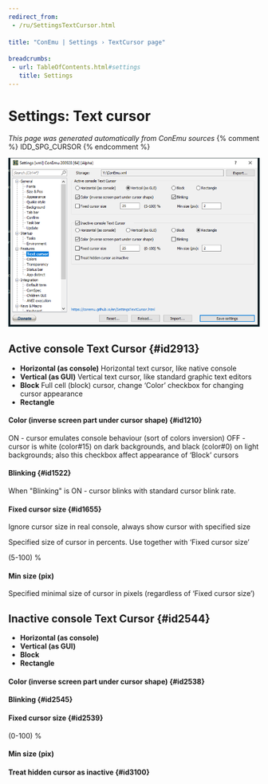 ```yaml
---
redirect_from:
 - /ru/SettingsTextCursor.html

title: "ConEmu | Settings › TextCursor page"

breadcrumbs:
 - url: TableOfContents.html#settings
   title: Settings
---
```


# Settings: Text cursor

*This page was generated automatically from ConEmu sources*
{% comment %} IDD_SPG_CURSOR {% endcomment %}

![ConEmu Settings: Text cursor](/img/Settings-TextCursor.png)



## Active console Text Cursor  {#id2913}




* **Horizontal (as console)** Horizontal text cursor, like native console
* **Vertical (as GUI)** Vertical text cursor, like standard graphic text editors
* **Block** Full cell (block) cursor, change ‘Color’ checkbox for changing cursor appearance
* **Rectangle**


#### Color (inverse screen part under cursor shape)  {#id1210}
ON - cursor emulates console behaviour (sort of colors inversion) OFF - cursor is white (color#15) on dark backgrounds, and black (color#0) on light backgrounds; also this checkbox affect appearance of ‘Block’ cursors

#### Blinking  {#id1522}
When "Blinking" is ON - cursor blinks with standard cursor blink rate.

#### Fixed cursor size  {#id1655}
Ignore cursor size in real console, always show cursor with specified size

Specified size of cursor in percents. Use together with ‘Fixed cursor size’

(5-100) %



#### Min size (pix)
Specified minimal size of cursor in pixels (regardless of ‘Fixed cursor size’)



## Inactive console Text Cursor  {#id2544}




* **Horizontal (as console)**
* **Vertical (as GUI)**
* **Block**
* **Rectangle**


#### Color (inverse screen part under cursor shape)  {#id2538}


#### Blinking  {#id2545}


#### Fixed cursor size  {#id2539}




(0-100) %



#### Min size (pix)


#### Treat hidden cursor as inactive  {#id3100}




